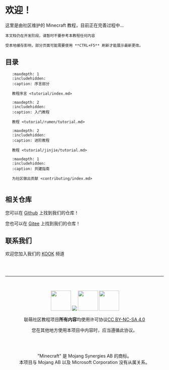# 欢迎！

这里是由社区维护的 Minecraft 教程，目前正在完善过程中…

```{warning} 
本文档仍在开发阶段，请暂时不要参考本教程任何内容
```

```{important}
受本地缓存影响，部分页面可能需要使用 **CTRL+F5** 刷新才能展示最新更改。
```
## 目录



```{toctree}
   :maxdepth: 1
   :includehidden:
   :caption: 序言部分

   教程序言 <tutorial/index.md>

```

```{toctree}
   :maxdepth: 2
   :includehidden:
   :caption: 入门教程

   教程 <tutorial/rumen/tutorial.md>

```

```{toctree}
   :maxdepth: 2
   :includehidden:
   :caption: 进阶教程

   教程 <tutorial/jinjie/tutorial.md>

```

```{toctree}
   :maxdepth: 1
   :includehidden:
   :caption: 共建指南

   为社区做出贡献 <contributing/index.md>


```

## 相关仓库


您可以在 [Github](https://github.com/Lianmoe/Lianmoe-Tutorial) 上找到我们的仓库！  

您也可以在 [Gitee](https://gitee.com/Lianmoe/minecraft-community-tutorial) 上找到我们的仓库！


## 联系我们


欢迎您加入我们的 [KOOK](https://kook.top/wtPZIy) 频道


<br>
<br>

***

<br>
<p xmlns:cc="http://creativecommons.org/ns#" xmlns:dct="http://purl.org/dc/terms/" style="text-align: center"><img style="height:64px!important;margin-left:3px;vertical-align:text-bottom;" src="https://mirrors.creativecommons.org/presskit/icons/cc.svg?ref=chooser-v1"><img style="height:64px!impSortant;margin-left:3px;vertical-align:text-bottom;" src="https://mirrors.creativecommons.org/presskit/icons/by.svg?ref=chooser-v1"><img style="height:64px!important;margin-left:3px;vertical-align:text-bottom;" src="https://mirrors.creativecommons.org/presskit/icons/nc.svg?ref=chooser-v1"><img style="height:64px!important;margin-left:3px;vertical-align:text-bottom;" src="https://mirrors.creativecommons.org/presskit/icons/sa.svg?ref=chooser-v1"><br><br><a property="dct:title" rel="cc:attributionURL">联萌社区教程项目</a><strong>所有内容</strong>均使用许可协议<a href="https://creativecommons.org/licenses/by-nc-sa/4.0/deed.zh?ref=chooser-v1" target="_blank" rel="license noopener noreferrer" style="display:inline-block;">CC BY-NC-SA 4.0</a></p>
<p style="text-align: center">您在其他地方使用本项目中内容时，应当遵循此协议。</p>
<br>
<br>
<p style="text-align: center">"Minecraft" 是 Mojang Synergies AB 的商标。<br>本项目与 Mojang AB 以及 Microsoft Corporation 没有从属关系。</p>
